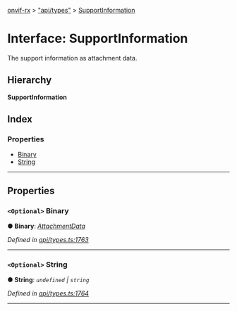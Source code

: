 [onvif-rx](../README.md) > ["api/types"](../modules/_api_types_.md) > [SupportInformation](../interfaces/_api_types_.supportinformation.md)

# Interface: SupportInformation

The support information as attachment data.

## Hierarchy

**SupportInformation**

## Index

### Properties

* [Binary](_api_types_.supportinformation.md#binary)
* [String](_api_types_.supportinformation.md#string)

---

## Properties

<a id="binary"></a>

### `<Optional>` Binary

**● Binary**: *[AttachmentData](_api_types_.attachmentdata.md)*

*Defined in [api/types.ts:1763](https://github.com/patrickmichalina/onvif-rx/blob/3ab1739/src/api/types.ts#L1763)*

___
<a id="string"></a>

### `<Optional>` String

**● String**: *`undefined` \| `string`*

*Defined in [api/types.ts:1764](https://github.com/patrickmichalina/onvif-rx/blob/3ab1739/src/api/types.ts#L1764)*

___

